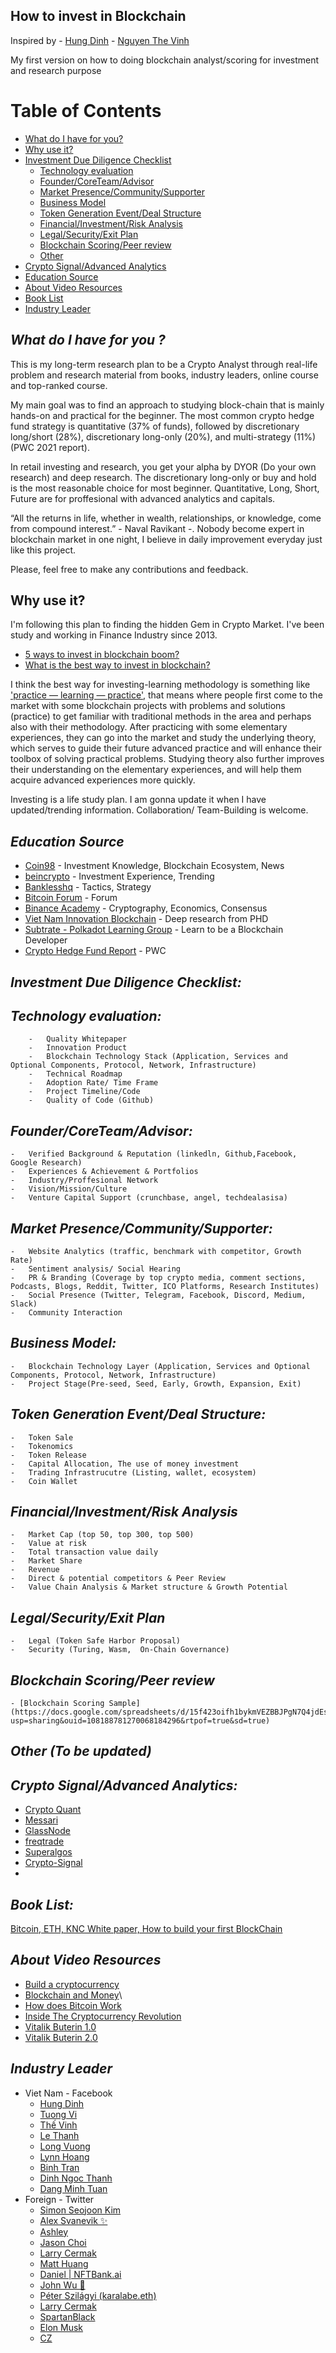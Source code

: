 
## **How to invest in Blockchain**

Inspired by
    - [Hung Dinh](https://www.facebook.com/groups/857926278494577/user/1183070005/)
    - [Nguyen The Vinh](https://www.facebook.com/drofin69)

My first version on how to doing blockchain analyst/scoring for investment and research purpose

Table of Contents
=================
-   [What do I have for you?](#What-do-I-have-for-you-?)
-   [Why use it?](#why-use-it?)
-   [Investment Due Diligence Checklist](#Investment-Due-Diligence-Checklist)
    -   [Technology evaluation](#Technology-evaluation)
    -   [Founder/CoreTeam/Advisor](#Founder/CoreTeam/Advisor)
    -   [Market Presence/Community/Supporter](#Market-Presence/Community/Supporter)
    -   [Business Model](#Business-Model)
    -   [Token Generation Event/Deal Structure](#Token-Generation-Event/Deal-Structure)
    -   [Financial/Investment/Risk Analysis](#Financial/Investment/Risk-Analysis)
    -   [Legal/Security/Exit Plan](#Legal/Security/Exit-Plan)
    -   [Blockchain Scoring/Peer review](#Blockchain-Scoring/Peer-review)
    -   [Other](#Other)
-   [Crypto Signal/Advanced Analytics](#Crypto-Signal/Advanced-Analytics)
-   [Education Source](#Education-Source)
-   [About Video Resources](#About-Video-Resources)
-   [Book List](#Book-List)
-   [Industry Leader](#Industry-Leader)

## ***What do I have for you ?***

This is my long-term research plan to be a Crypto Analyst through real-life problem and research material from books, industry leaders, online course and top-ranked course.

My main goal was to find an approach to studying block-chain that is mainly hands-on and practical for the beginner. The most common crypto hedge fund strategy is quantitative (37% of funds), followed by discretionary long/short (28%), discretionary long-only (20%), and multi-strategy (11%) (PWC 2021 report).

In retail investing and research, you get your alpha by DYOR (Do your own research) and deep research. The discretionary long-only or buy and hold is the most reasonable choice for most beginner. Quantitative, Long, Short, Future are for proffesional with advanced analytics and capitals.

“All the returns in life, whether in wealth, relationships, or knowledge, come from compound interest.” - Naval Ravikant -. Nobody become expert in blockchain market in one night, I believe in daily improvement everyday just like this project. 

Please, feel free to make any contributions and feedback. 

## Why use it?
I'm following this plan to finding the hidden Gem in Crypto Market. I've been study and working in Finance Industry since 2013.  

-   [5 ways to invest in blockchain boom?](https://www.investopedia.com/articles/investing/120315/5-ways-invest-blockchain-boom.asp)
-   [What is the best way to invest in blockchain?](https://www.quora.com/What-is-the-best-way-to-invest-in-block-chain-technology)

I think the best way for investing-learning methodology is something like  ['practice — learning — practice'](https://www.google.com/search?q=Outliers%3A+The+Story+of+Success+summary&rlz=1C1VDKB_enVN943VN943&oq=Outliers%3A+The+Story+of+Success+summary&aqs=chrome..69i57j69i58.1627j0j7&sourceid=chrome&ie=UTF-8), that means where people first come to the market with some blockchain projects with problems and solutions (practice) to get familiar with traditional methods in the area and perhaps also with their methodology. After practicing with some elementary experiences, they can go into the market and study the underlying theory, which serves to guide their future advanced practice and will enhance their toolbox of solving practical problems. Studying theory also further improves their understanding on the elementary experiences, and will help them acquire advanced experiences more quickly.

Investing is a life study plan. I am gonna update it when I have updated/trending information. Collaboration/ Team-Building is welcome.

## ***Education Source***
   
-   [Coin98](https://coin98.net/) - Investment Knowledge, Blockchain Ecosystem, News
-   [beincrypto](https://beincrypto.vn/) - Investment Experience, Trending
-   [Banklesshq](https://banklesshq.com/) - Tactics, Strategy
-   [Bitcoin Forum](https://bitcointalk.org/index.php?board=7.0&fbclid=IwAR0_82_aab4z1BzjZpeH68Lyr93iEgxyD7d8nq_uv1JlZSPg_4u5whnWYj4) - Forum
-   [Binance Academy](https://academy.binance.com/en) - Cryptography, Economics, Consensus
-   [Viet Nam Innovation Blockchain](https://www.facebook.com/groups/vietnamblockchaininnovation/) - Deep research from PHD 
-   [Subtrate - Polkadot Learning Group](https://www.facebook.com/groups/935575770359855/user/100050591255279/) - Learn to be a Blockchain Developer
-   [Crypto Hedge Fund Report](https://drive.google.com/file/d/1faUmbsRb43IvdMBTcpM2zq2lqXB-vc-J/view?usp=sharing) - PWC


## ***Investment Due Diligence Checklist:***
## ***Technology evaluation:***
        -   Quality Whitepaper
        -   Innovation Product
        -   Blockchain Technology Stack (Application, Services and Optional Components, Protocol, Network, Infrastructure)
        -   Technical Roadmap
        -   Adoption Rate/ Time Frame
        -   Project Timeline/Code 
        -   Quality of Code (Github)
## ***Founder/CoreTeam/Advisor:***
    -   Verified Background & Reputation (linkedln, Github,Facebook, Google Research)
    -   Experiences & Achievement & Portfolios
    -   Industry/Proffesional Network
    -   Vision/Mission/Culture
    -   Venture Capital Support (crunchbase, angel, techdealasisa)
## ***Market Presence/Community/Supporter:***
    -   Website Analytics (traffic, benchmark with competitor, Growth Rate)
    -   Sentiment analysis/ Social Hearing
    -   PR & Branding (Coverage by top crypto media, comment sections, Podcasts, Blogs, Reddit, Twitter, ICO Platforms, Research Institutes)
    -   Social Presence (Twitter, Telegram, Facebook, Discord, Medium, Slack)
    -   Community Interaction
## ***Business Model:***
    -   Blockchain Technology Layer (Application, Services and Optional Components, Protocol, Network, Infrastructure)
    -   Project Stage(Pre-seed, Seed, Early, Growth, Expansion, Exit)
## ***Token Generation Event/Deal Structure:***
    -   Token Sale
    -   Tokenomics
    -   Token Release
    -   Capital Allocation, The use of money investment
    -   Trading Infrastrucutre (Listing, wallet, ecosystem)
    -   Coin Wallet 
## ***Financial/Investment/Risk Analysis***
    -   Market Cap (top 50, top 300, top 500)
    -   Value at risk
    -   Total transaction value daily
    -   Market Share
    -   Revenue
    -   Direct & potential competitors & Peer Review 
    -   Value Chain Analysis & Market structure & Growth Potential
## ***Legal/Security/Exit Plan***
    -   Legal (Token Safe Harbor Proposal)
    -   Security (Turing, Wasm,  On-Chain Governance)
## ***Blockchain Scoring/Peer review***
    - [Blockchain Scoring Sample](https://docs.google.com/spreadsheets/d/15f423oifh1bykmVEZBBJPgN7Q4jdEsKJ/edit?usp=sharing&ouid=108188781270068184296&rtpof=true&sd=true)

## ***Other (To be updated)***


## ***Crypto Signal/Advanced Analytics:***
-   [Crypto Quant](https://cryptoquant.com/overview/btc-exchange-flows)
-   [Messari](https://messari.io/)
-   [GlassNode](https://studio.glassnode.com/dashboards/btc-core-on-chain)
-   [freqtrade](https://github.com/freqtrade/freqtrade)
-   [Superalgos](https://github.com/Superalgos/Superalgos)
-   [Crypto-Signal](https://github.com/CryptoSignal/Crypto-Signal)
-   

## ***Book List:***
[Bitcoin, ETH, KNC White paper, How to build your first BlockChain](https://drive.google.com/drive/folders/1zSJWx8KtwoWmktHTZoc9TXwkNRPv8-fv?usp=sharing)

## ***About Video Resources***
-   [Build a cryptocurrency](https://www.youtube.com/watch?v=vJdT05zl6jk&list=PLwnSaD6BDfXL0RiKT_5nOIdxTxZWpPtAv&index=1)
-   [Blockchain and Money](https://ocw.mit.edu/courses/sloan-school-of-management/15-s12-blockchain-and-money-fall-2018/video-lectures/)\
-   [How does Bitcoin Work](https://www.youtube.com/watch?v=bBC-nXj3Ng4)
-   [Inside The Cryptocurrency Revolution](https://www.youtube.com/watch?v=u-vrdPtZVXc)
-   [Vitalik Buterin 1.0](https://www.youtube.com/watch?v=3x1b_S6Qp2Q)
-   [Vitalik Buterin 2.0](https://www.youtube.com/watch?v=XW0QZmtbjvs)
 
    
## ***Industry Leader***
- Viet Nam - Facebook
    -   [Hung Dinh](https://www.facebook.com/hungstartup)
    -   [Tuong Vi](https://www.facebook.com/tuongvi65?comment_id=Y29tbWVudDoxMDIyNjE3MTU0ODI1MzUxMV8xMDIyNjE3MjIwNzk5MDAwNA%3D%3D)
    -   [Thế Vinh](https://www.facebook.com/drofin69)
    -   [Le Thanh](https://www.facebook.com/thanhle.lethanh)
    -   [Long Vuong](https://www.facebook.com/longvuong22)
    -   [Lynn Hoang](https://www.facebook.com/imlynnhoang)
    -   [Binh Tran](https://www.facebook.com/dogchair)
    -   [Dinh Ngoc Thanh](https://www.facebook.com/ngocthanhdinh/?show_switched_toast=0&show_switched_tooltip=0&show_podcast_settings=0)
    -   [Dang Minh Tuan](https://www.facebook.com/tuanvietkey)
- Foreign - Twitter
    -   [Simon Seojoon Kim](https://twitter.com/seojoonkim)
    -   [Alex Svanevik ✨](https://twitter.com/ASvanevik)
    -   [Ashley](https://twitter.com/Aisashley)
    -   [Jason Choi](https://twitter.com/mrjasonchoi)
    -   [Larry Cermak](https://twitter.com/lawmaster)
    -   [Matt Huang](https://twitter.com/matthuang)
    -   [Daniel | NFTBank.ai](https://twitter.com/dan_nftbank)
    -   [John Wu 🔺](https://twitter.com/John1wu)
    -   [Péter Szilágyi (karalabe.eth)](https://twitter.com/peter_szilagyi)
    -   [Larry Cermak](https://twitter.com/lawmaster)
    -   [SpartanBlack](https://twitter.com/SpartanBlack_1)
    -   [Elon Musk](https://twitter.com/elonmusk)
    -   [CZ](https://twitter.com/cz_binance)

